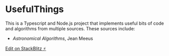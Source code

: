 # UsefulThings

This is a Typescript and Node.js project that implements useful bits of code and algorithms from multiple sources. These sources include:

- _Astronomical Algorithms_, Jean Meeus

[Edit on StackBlitz ⚡️](https://stackblitz.com/edit/usefulthings)
